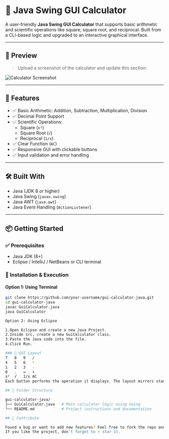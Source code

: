 # 🧮 Java Swing GUI Calculator

A user-friendly **Java Swing GUI Calculator** that supports basic arithmetic and scientific operations like square, square root, and reciprocal. Built from a CLI-based logic and upgraded to an interactive graphical interface.

---

## 📸 Preview

> Upload a screenshot of the calculator and update this section:

![Calculator Screenshot](https://via.placeholder.com/400x500.png?text=Calculator+GUI)

---

## 🚀 Features

- ✅ Basic Arithmetic: Addition, Subtraction, Multiplication, Division
- ✅ Decimal Point Support
- ✅ Scientific Operations:
  - Square (`x²`)
  - Square Root (`√`)
  - Reciprocal (`1/x`)
- ✅ Clear Function (`AC`)
- ✅ Responsive GUI with clickable buttons
- ✅ Input validation and error handling

---

## 🛠️ Built With

- Java (JDK 8 or higher)
- Java Swing (`javax.swing`)
- Java AWT (`java.awt`)
- Java Event Handling (`ActionListener`)

---

## 📦 Getting Started

### ✅ Prerequisites

- Java JDK (8+)
- Eclipse / IntelliJ / NetBeans or CLI terminal

### 🔧 Installation & Execution

#### Option 1: Using Terminal

```bash
git clone https://github.com/your-username/gui-calculator-java.git
cd gui-calculator-java
javac GuiCalculator.java
java GuiCalculator

Option 2: Using Eclipse

1.Open Eclipse and create a new Java Project.
2.Inside src, create a new GuiCalculator class.
3.Paste the Java code into the file.
4.Click Run.

### 🔢 GUI Layout
7   8   9   /
4   5   6   *
1   2   3   -
0   .   =   +
x²  √   1/x AC
Each button performs the operation it displays. The layout mirrors standard scientific calculators.

## 📁 Folder Structure

gui-calculator-java/
├── GuiCalculator.java   # Main calculator logic using Swing
└── README.md            # Project instructions and documentation

## 🌟 Contribute

Found a bug or want to add new features? Feel free to fork the repo and submit a pull request!
If you like the project, don't forget to ⭐ star it.
